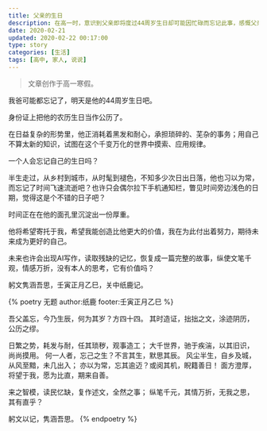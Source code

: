 ```yaml
---
title: 父亲的生日
description: 在高一时，意识到父亲即将度过44周岁生日却可能因忙碌而忘记此事，感慨父亲从农村到城市一路走来的艰辛与付出，承载着对子女深切的期望。同时，以一首诗的形式表达对父亲深沉的敬爱与感激之情。
date: 2020-02-21
updated: 2020-02-22 00:17:00
type: story
categories: [生活]
tags: [高中, 家人, 说说]
---
```


> 文章创作于高一寒假。

我爸可能都忘记了，明天是他的44周岁生日吧。

身份证上把他的农历生日当作公历了。

在日益复杂的形势里，他正消耗着黑发和耐心，承担琐碎的、芜杂的事务；用自己不算太新的知识，试图在这个千变万化的世界中摸索、应用规律。

一个人会忘记自己的生日吗？

半生走过，从乡村到城市，从时髦到褪色，不知多少次日出日落，他也习以为常，而忘记了时间飞速流逝吧？也许只会偶尔拉下手机通知栏，瞥见时间旁边浅色的日期，觉得这是个不错的日子吧？

时间正在在他的面孔里沉淀出一份厚重。

他将希望寄托于我，希望我能创造比他更大的价值，我在为此付出着努力，期待未来成为更好的自己。

未来也许会出现AI写作，读取残缺的记忆，恢复成一篇完整的故事，纵使文笔千观，情感万折，没有本人的思考，它有价值吗？

躬文隽涵吾思，壬寅正月乙巳，关中纸鹿记。

{% poetry 无题 author:纸鹿 footer:壬寅正月乙巳 %}

吾父盖忘，今乃生辰，何为其岁？方四十四。
其时造证，拙拙之文，涂迹阴历，公历之缪。

日繁之势，耗发与耐，任其琐秽，观事造工；
大千世界，驰于疾湍，以其旧识，尚尚摸用。
何一人者，忘己之生？不言其生，默思其辰。
风尘半生，自乡及城，从风至黯，未几出入；
亦以为常，忘其逾迈？或阅其机，睨籍善日！
面方澄厚，将望于我，愿为比直，期来自善。

来之智模，读民忆缺，复作述文，全然之事；
纵笔千元，其情万折，无我之思，其有直乎？

躬文以记，隽涵吾思。
{% endpoetry %}